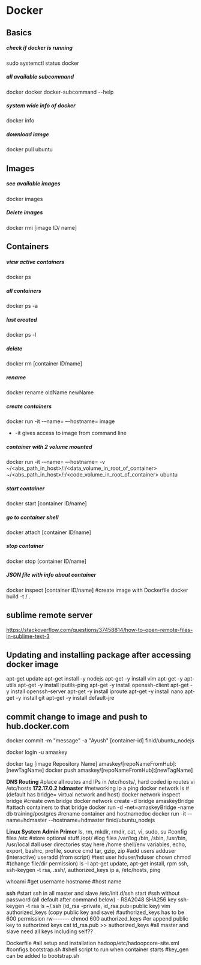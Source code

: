 # Docker

## Basics

##### check if docker is running
sudo systemctl status docker

##### all available subcommand
docker
docker docker-subcommand --help
##### system wide info of docker
docker info

##### download iamge
docker pull ubuntu

## Images

##### see available images
docker images
##### Delete images
docker rmi [image ID/ name]


## Containers

##### view active containers
docker ps
##### all containers	
docker ps -a
##### last created
docker ps -l
##### delete
docker rm [container ID/name]
##### rename
docker rename oldName newName

##### create containers
docker run -it -–name=<containerName> –-hostname=<hostName> image
 * -it gives access to image from command line

##### container with 2 volume mounted
docker run -it -–name=<containerName> –-hostname=<hostName> -v ~/<abs_path_in_host>/<folder>:/<data_volume_in_root_of_container> ~/<abs_path_in_host>/<folder>:/<code_volume_in_root_of_container> ubuntu

##### start container
docker start [container ID/name]
##### go to container shell
docker attach [container ID/name]
##### stop container
docker stop [container ID/name]

##### JSON file with info about container
docker inspect [container ID/name]
#create image with Dockerfile
docker build -t <folder>/<imageName> .


## sublime remote server
https://stackoverflow.com/questions/37458814/how-to-open-remote-files-in-sublime-text-3 

## Updating and installing package after accessing docker image
apt-get update
apt-get install -y nodejs
apt-get -y install vim
apt-get -y apt-utils
apt-get -y install iputils-ping
apt-get -y install openssh-client
apt-get -y install openssh-server
apt-get -y install iproute
apt-get -y install nano
apt-get -y install git
apt-get -y install default-jre

## commit change to image and push to hub.docker.com
docker commit -m "message" -a "Ayush" [container-id] finid/ubuntu_nodejs

docker login -u amaskey

docker tag [image Repository Name] amaskey/[repoNameFromHub]:[newTagName]
docker push amaskey/[repoNameFromHub]:[newTagName]

**DNS Routing**
#place all routes and IPs in /etc/hosts/, hard coded ip routes
vi /etc/hosts
**172.17.0.2	hdmaster**
#networking
ip a 
ping
docker network ls 	#(default has bridge= virtual network and host)
docker network inspect bridge
#create own bridge
docker network create -d bridge amaskeyBridge
#attach containers to that bridge
docker run -d -net=amaskeyBridge -name db training/postgres
#rename container and hostnamedoc
docker run -it --name=hdmaster --hostname=hdmaster finid/ubuntu_nodejs

**Linux System Admin Primer**
ls, rm, mkdir, rmdir, cat, vi, sudo, su
#config files 
/etc
#store optional stuff
/opt/
#log files
/var/log
/bin, /sbin, /usr/bin, /usr/local
#all user directories stay here
/home
shell/env variables, echo, export, bashrc, profile, source cmd
tar, gzip, zip
#add users
adduser (interactive) 
useradd (from script)
#test user hduser/hduser
chown
chmod 		#(change file/dir permission)
ls -l
apt-get update, apt-get install, rpm
ssh, ssh-keygen -t rsa, .ssh/, authorized_keys
ip a, /etc/hosts, ping

whoami		#get username
hostname	#host name


**ssh**
#start ssh in all master and slave
/etc/init.d/ssh start
#ssh without password (all default after command below) - RSA2048 SHA256 key
ssh-keygen -t rsa
ls ~/.ssh (id_rsa -private, id_rsa.pub=public key)
vim authorized_keys (copy public key and save)
#authorized_keys has to be 600 permission rw-------
chmod 600 authorized_keys
#or append public key to authorized keys
cat id_rsa.pub >> authorized_keys
#all master and slave need all keys including self??

Dockerfile 				#all setup and installation
hadoop/etc/hadoopcore-site.xml		#configs
bootstrap.sh				#shell script to run when container starts
#key_gen can be added to bootstrap.sh


